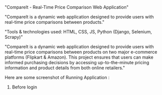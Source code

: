 "CompareIt - Real-Time Price Comparison Web Application"

"CompareIt is a dynamic web application designed to provide users with real-time price comparisons between products."

"Tools \& technologies used: HTML, CSS, JS, Python (Django, Selenium, Scrapy)"

"CompareIt is a dynamic web application designed to provide users with real-time price comparisons between products on two major e-commerce platforms (Flipkart \& Amazon). This project ensures that users can make informed purchasing decisions by accessing up-to-the-minute pricing information and product details from both online retailers."


Here are some screenshot of Running Application :

1. Before login

